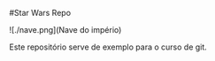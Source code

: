 #Star Wars Repo

![./nave.png](Nave do império)

Este repositório serve de exemplo para o curso de git.
